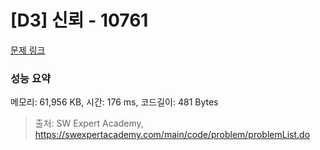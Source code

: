 # [D3] 신뢰 - 10761 

[문제 링크](https://swexpertacademy.com/main/code/problem/problemDetail.do?contestProbId=AXSVc1TqEAYDFAQT) 

### 성능 요약

메모리: 61,956 KB, 시간: 176 ms, 코드길이: 481 Bytes



> 출처: SW Expert Academy, https://swexpertacademy.com/main/code/problem/problemList.do
